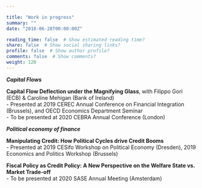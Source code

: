 ```yaml
---

title: "Work in progress"
summary: ""
date: "2018-06-28T00:00:00Z"

reading_time: false  # Show estimated reading time?
share: false  # Show social sharing links?
profile: false  # Show author profile?
comments: false  # Show comments?
weight: 120
---
```

***Capital Flows***

**Capital Flow Deflection under the Magnifying Glass**, with Filippo Gori (ECB) & Caroline Mehigan (Bank of Ireland)  
    - Presented at 2019 CEREC Annual Conference on Financial Integration (Brussels), and OECD Economics Department Seminar  
    - To be presented at 2020 CEBRA Annual Conference (London)

***Political economy of finance***

**Manipulating Credit: How Political Cycles drive Credit Booms**  
    - Presented at 2019 CESifo Workshop on Political Economy (Dresden), 2019 Economics and Politics Workshop (Brussels)
 
**Fiscal Policy as Credit Policy: A New Perspective on the Welfare State vs. Market Trade-off**  
    - To be presented at 2020 SASE Annual Meeting (Amsterdam)
